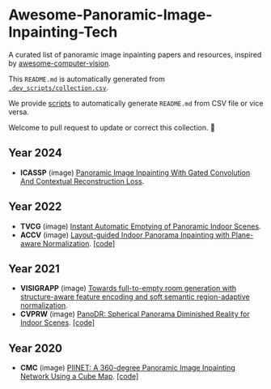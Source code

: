 # Awesome-Panoramic-Image-Inpainting-Tech

A curated list of panoramic image inpainting papers and resources, inspired by [awesome-computer-vision](https://github.com/jbhuang0604/awesome-computer-vision).

This `README.md` is automatically generated from [`.dev_scripts/collection.csv`](.dev_scripts/collection.csv). 

We provide [scripts](.dev_scripts/main.py) to automatically generate `README.md` from CSV file or vice versa. 

Welcome to pull request to update or correct this collection. 🥰
## Year 2024
- **ICASSP** (image) [Panoramic Image Inpainting With Gated Convolution And Contextual Reconstruction Loss](https://arxiv.org/pdf/2402.02936).
## Year 2022
- **TVCG** (image) [Instant Automatic Emptying of Panoramic Indoor Scenes](https://publications.crs4.it/pubdocs/2022/PAAG22/ismar2022-emptying.pdf).
- **ACCV** (image) [Layout-guided Indoor Panorama Inpainting with Plane-aware Normalization](https://arxiv.org/pdf/2301.05624). [[code]](https://github.com/ericsujw/LGPN-net) 
## Year 2021
- **VISIGRAPP** (image) [Towards full-to-empty room generation with structure-aware feature encoding and soft semantic region-adaptive normalization](https://arxiv.org/pdf/2112.05396).
- **CVPRW** (image) [PanoDR: Spherical Panorama Diminished Reality for Indoor Scenes](https://openaccess.thecvf.com/content/CVPR2021W/OmniCV/papers/Gkitsas_PanoDR_Spherical_Panorama_Diminished_Reality_for_Indoor_Scenes_CVPRW_2021_paper.pdf). [[code]](https://github.com/VCL3D/PanoDR) 
## Year 2020
- **CMC** (image) [PIINET: A 360-degree Panoramic Image Inpainting Network Using a Cube Map](https://arxiv.org/pdf/2010.16003). [[code]](https://github.com/swhan0329/panorama_image_inpainting) 
